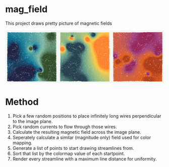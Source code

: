 # mag_field
This project draws pretty picture of magnetic fields

![Three Examples](static/threefold_small.png)

# Method
1. Pick a few random positions to place infinitely long wires perpendicular to the image plane.
2. Pick random currents to flow through those wires.
3. Calculate the resulting magnetic field across the image plane.
4. Seperately calculate a similar (magnitude only) field used for color mapping.
5. Generate a list of points to start drawing streamlines from.
6. Sort that list by the colormap value of each startpoint.
7. Render every streamline with a maximum line distance for uniformity.
